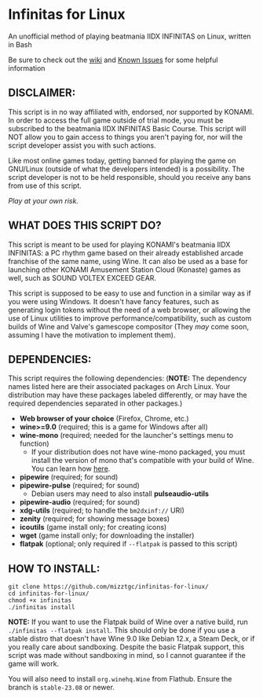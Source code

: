 # Infinitas for Linux
An unofficial method of playing beatmania IIDX INFINITAS on Linux, written in Bash

Be sure to check out the [wiki](https://github.com/mizztgc/infinitas-for-linux/wiki) and [Known Issues](https://github.com/mizztgc/infinitas-for-linux/wiki/Known-Issues) for some helpful information

## DISCLAIMER:

This script is in no way affiliated with, endorsed, nor supported by KONAMI. In order to access the full game outside of trial mode, you must be subscribed to the beatmania IIDX INFINITAS Basic Course. This script will NOT allow you to gain access to things you aren't paying for, nor will the script developer assist you with such actions.

Like most online games today, getting banned for playing the game on GNU/Linux (outside of what the developers intended) is a possibility. The script developer is not to be held responsible, should you receive any bans from use of this script.

*Play at your own risk.*

## WHAT DOES THIS SCRIPT DO?

This script is meant to be used for playing KONAMI's beatmania IIDX INFINITAS: a PC rhythm game based on their already established arcade franchise of the same name, using Wine. It can also be used as a base for launching other KONAMI Amusement Station Cloud (Konaste) games as well, such as SOUND VOLTEX EXCEED GEAR.

This script is supposed to be easy to use and function in a similar way as if you were using Windows. It doesn't have fancy features, such as generating login tokens without the need of a web browser, or allowing the use of Linux utilities to improve performance/compatibility, such as custom builds of Wine and Valve's gamescope compositor (They *may* come soon, assuming I have the motivation to implement them).

## DEPENDENCIES:

This script requires the following dependencies: (**NOTE:** The dependency names listed here are their associated packages on Arch Linux. Your distribution may have these packages labeled differently, or may have the required dependencies separated in other packages.)

* **Web browser of your choice** (Firefox, Chrome, etc.)
* **wine>=9.0** (required; this is a game for Windows after all)
* **wine-mono** (required; needed for the launcher's settings menu to function)
  * If your distribution does not have wine-mono packaged, you must install the version of mono that's compatible with your build of Wine. You can learn how [here](https://gitlab.winehq.org/wine/wine/-/wikis/Wine-Mono).
* **pipewire** (required; for sound)
* **pipewire-pulse** (required; for sound)
  * Debian users may need to also install **pulseaudio-utils**
* **pipewire-audio** (required; for sound)
* **xdg-utils** (required; to handle the `bm2dxinf://` URI)
* **zenity** (required; for showing message boxes)
* **icoutils** (game install only; for creating icons)
* **wget** (game install only; for downloading the installer)
* **flatpak** (optional; only required if `--flatpak` is passed to this script)

## HOW TO INSTALL:
```
git clone https://github.com/mizztgc/infinitas-for-linux/
cd infinitas-for-linux/
chmod +x infinitas
./infinitas install
```

**NOTE:** If you want to use the Flatpak build of Wine over a native build, run `./infinitas --flatpak install`. This should only be done if you use a stable distro that doesn't have Wine 9.0 like Debian 12.x, a Steam Deck, or if you really care about sandboxing. Despite the basic Flatpak support, this script was made without sandboxing in mind, so I cannot guarantee if the game will work.

You will also need to install `org.winehq.Wine` from Flathub. Ensure the branch is `stable-23.08` or newer.
